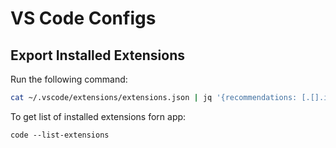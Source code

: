# VS Code Configs

## Export Installed Extensions

Run the following command:
```bash
cat ~/.vscode/extensions/extensions.json | jq '{recommendations: [.[].identifier.id]}' > .vscode/extensions.json
```

To get list of installed extensions forn app:
```
code --list-extensions
```
